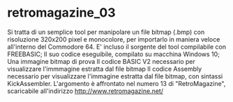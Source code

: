# retromagazine_03
Si tratta di un semplice tool per manipolare un file bitmap (.bmp) con risoluzione 320x200 pixel e monocolore, per importarlo in maniera veloce all'interno del Commodore 64.
E' incluso il sorgente del tool compilabile con FREEBASIC;
Il suo codice eseguibile, compilato su macchina Windows 10;
Una immagine bitmap di prova
Il codice BASIC V2 necessario per visualizzare l'immmagine estratta dal file bitmap
Il codice Assembly necessario per visualizzare l'immagine estratta dal file bitmap, con sintassi KickAssembler.
L'argomento è affrontato nel numero 13 di "RetroMagazine", scaricabile all'indirizzo http://www.retromagazine.net/
